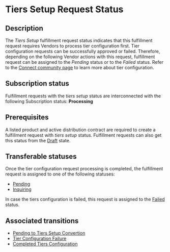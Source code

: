 # Tiers Setup Request Status
## Description
The *Tiers Setup* fulfillment request status indicates that this fulfillment request requires Vendors to process tier configuration first. Tier configuration requests can be successfully approved or failed. Therefore, depending on the following Vendor actions with this request, fulfillment request can be assigned to the *Pending* status or to the *Failed* status. Refer to the [Connect community page](https://connect.cloudblue.com/community/modules/tier-config/) to learn more about tier configuration. 
## Subscription status
Fulfillment requests with the *tiers setup* status are interconnected with the following Subscription status:
**Processing**
## Prerequisites
A listed product and active distribution contract are required to create a fulfillment request with *tiers setup* status. Fulfillment requests can also get this status from the [Draft](draft.html) state.
## Transferable statuses
Once the tier configuration request processing is completed, the fulfillment request is assigned to one of the following statuses:

* [Pending](s-b-pending.html)
* [Inquiring](s-d-inquiring.html)

In case the tiers configuration is failed, this request is assigned to the [Failed](s-f-failed.html) status.
## Associated transitions
* [Pending to Tiers Setup Convertion](t-5-pending-tiers-setup.html)
* [Tier Configuration Failure](t-6-tiers-setup-failed)
* [Completed Tiers Configuration](t7-tiers-setup-pending.html)

